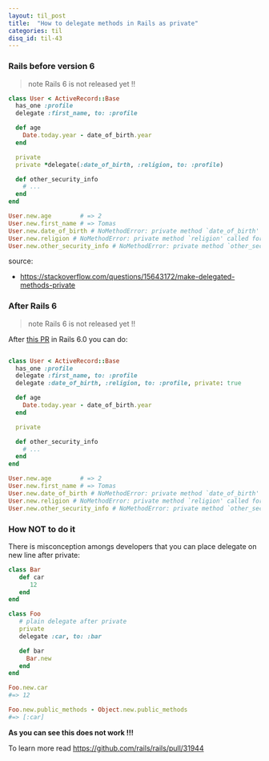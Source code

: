 ```yaml
---
layout: til_post
title:  "How to delegate methods in Rails as private"
categories: til
disq_id: til-43
---
```



### Rails before version 6

> note Rails 6 is not released yet !!


```ruby
class User < ActiveRecord::Base
  has_one :profile
  delegate :first_name, to: :profile

  def age
    Date.today.year - date_of_birth.year
  end

  private
  private *delegate(:date_of_birth, :religion, to: :profile)

  def other_security_info
    # ...
  end
end

User.new.age        # => 2
User.new.first_name # => Tomas
User.new.date_of_birth # NoMethodError: private method `date_of_birth' called for #<User:0x00000008221340>
User.new.religion # NoMethodError: private method `religion' called for #<User:0x00000008221340>
User.new.other_security_info # NoMethodError: private method `other_security_info' called for #<User:0x00000008221340>
```

source:

* <https://stackoverflow.com/questions/15643172/make-delegated-methods-private>



### After Rails 6

> note Rails 6 is not released yet !!

After [this PR](https://github.com/rails/rails/pull/31944) in Rails 6.0
you can do:


```ruby

class User < ActiveRecord::Base
  has_one :profile
  delegate :first_name, to: :profile
  delegate :date_of_birth, :religion, to: :profile, private: true

  def age
    Date.today.year - date_of_birth.year
  end

  private

  def other_security_info
    # ...
  end
end

User.new.age        # => 2
User.new.first_name # => Tomas
User.new.date_of_birth # NoMethodError: private method `date_of_birth' called for #<User:0x00000008221340>
User.new.religion # NoMethodError: private method `religion' called for #<User:0x00000008221340>
User.new.other_security_info # NoMethodError: private method `other_security_info' called for #<User:0x00000008221340>
```


### How NOT to do it

There is misconception amongs developers that you can
place delegate on new line after private:


```ruby
class Bar
   def car
      12
   end
end

class Foo
   # plain delegate after private
   private
   delegate :car, to: :bar

   def bar
     Bar.new
   end
end

Foo.new.car
#=> 12

Foo.new.public_methods - Object.new.public_methods 
#=> [:car]
```

**As you can see this does not work !!!**

To learn more read <https://github.com/rails/rails/pull/31944>


